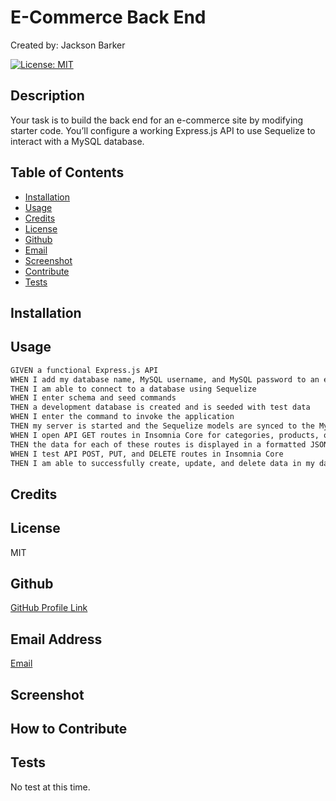 # E-Commerce Back End

Created by: Jackson Barker

 [![License: MIT](https://img.shields.io/badge/License-MIT-yellow.svg)](https://opensource.org/licenses/MIT)

## Description

Your task is to build the back end for an e-commerce site by modifying starter code. You’ll configure a working Express.js API to use Sequelize to interact with a MySQL database.

## Table of Contents

- [Installation](#installation)
- [Usage](#usage)
- [Credits](#credits)
- [License](#license)
- [Github](#github)
- [Email](#email)
- [Screenshot](#screenshot)
- [Contribute](#contribution)
- [Tests](#tests)

## Installation

## Usage

```md
GIVEN a functional Express.js API
WHEN I add my database name, MySQL username, and MySQL password to an environment variable file
THEN I am able to connect to a database using Sequelize
WHEN I enter schema and seed commands
THEN a development database is created and is seeded with test data
WHEN I enter the command to invoke the application
THEN my server is started and the Sequelize models are synced to the MySQL database
WHEN I open API GET routes in Insomnia Core for categories, products, or tags
THEN the data for each of these routes is displayed in a formatted JSON
WHEN I test API POST, PUT, and DELETE routes in Insomnia Core
THEN I am able to successfully create, update, and delete data in my database
```

## Credits

## License

MIT
## Github

<a href="https://github.com/Jackson-Barker">GitHub Profile Link</a> 

## Email Address

<a href="mailto:barkerwjackson@gmail.com">Email</a>

## Screenshot

## How to Contribute

## Tests
No test at this time.
